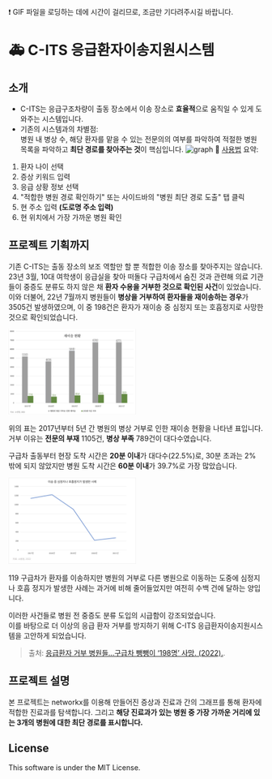 ❗️ GIF 파일을 로딩하는 데에 시간이 걸리므로, 조금만 기다려주시길 바랍니다.

# 🚑 **C-ITS 응급환자이송지원시스템**
## 소개
- C-ITS는 응급구조차량이 출동 장소에서 이송 장소로 **효율적**으로 움직일 수 있게 도와주는 시스템입니다.
- 기존의 시스템과의 차별점: <br> 병원 내 병상 수, 해당 환자를 맡을 수 있는 전문의의 여부를 파악하여 적절한 병원 목록을 파악하고 **최단 경로를 찾아주는 것**이 핵심입니다.
![graph](/assets/README_Header.gif)
📑 [사용법](directions.md) 요약:
1. 환자 나이 선택
2. 증상 키워드 입력
3. 응급 상황 정보 선택
4. "적합한 병원 경로 확인하기" 또는 사이드바의 "병원 최단 경로 도출" 탭 클릭
5. 현 주소 입력 **(도로명 주소 입력)**
6. 현 위치에서 가장 가까운 병원 확인


## 프로젝트 기획까지
기존 C-ITS는 출동 장소의 보조 역할만 할 뿐 적합한 이송 장소를 찾아주지는 않습니다. <br>
23년 3월, 10대 여학생이 응급실을 찾아 떠돌다 구급차에서 숨진 것과 관련해 의료 기관들이 중증도 분류도 하지 않은 채 **환자 수용을 거부한 것으로 확인된 사건**이 있었습니다. <br> 이와 더불어, 22년 7월까지 병원들이 **병상을 거부하여 환자들을 재이송하는 경우**가 3505건 발생하였으며, 이 중 198건은 환자가 재이송 중 심정지 또는 호흡정지로 사망한 것으로 확인되었습니다.

<img src="assets/graph/retransfer.png" width="50%" height="50%"/>

위의 표는 2017년부터 5년 간 병원의 병상 거부로 인한 재이송 현황을 나타낸 표입니다. 거부 이유는 **전문의 부재** 1105건, **병상 부족** 789건이 대다수였습니다.

구급차 출동부터 현장 도착 시간은 **20분 이내**가 대다수(22.5%)로, 30분 초과는 2% 밖에 되지 않았지만 병원 도착 시간은 **60분 이내**가 39.7%로 가장 많았습니다.

<img src="assets/graph/transfer_dead.png" width="50%" height="50%"/>

119 구급차가 환자를 이송하지만 병원의 거부로 다른 병원으로 이동하는 도중에 심정지나 호흡 정지가 발생한 사례는 과거에 비해 줄어들었지만 여전히 수백 건에 달하는 양입니다.

이러한 사건들로 병원 전 중증도 분류 도입의 시급함이 강조되었습니다. <br> 이를 바탕으로 더 이상의 응급 환자 거부를 방지하기 위해 C-ITS 응급환자이송지원시스템을 고안하게 되었습니다.
> 출처: [응급환자 거부 병원들…구급차 뺑뺑이 ‘198명’ 사망. (2022).](https://www.dailymedi.com/news/news_view.php?ca_id=2201&wr_id=889836).

## 프로젝트 설명
본 프로젝트는 networkx를 이용해 만들어진 증상과 진료과 간의 그래프를 통해 환자에 적합한 진료과를 탐색합니다. 그리고 **해당 진료과가 있는 병원 중 가장 가까운 거리에 있는 3개의 병원에 대한 최단 경로를 표시합니다.**

## License
This software is under the MIT License.

